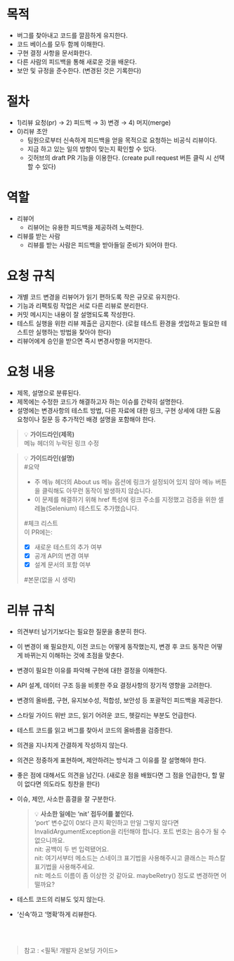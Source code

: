# 목적

- 버그를 찾아내고 코드를 깔끔하게 유지한다.
- 코드 베이스를 모두 함께 이해한다.
- 구현 결정 사항을 문서화한다.
- 다른 사람의 피드백을 통해 새로운 것을 배운다.
- 보안 및 규정을 준수한다. (변경된 것은 기록한다)

# 절차

- 1)리뷰 요청(pr) → 2) 피드백 → 3) 변경 → 4) 머지(merge)
- 0)리뷰 초안
    - 팀원으로부터 신속하게 피드백을 얻을 목적으로 요청하는 비공식 리뷰이다.
    - 지금 하고 있는 일의 방향이 맞는지 확인할 수 있다.
    - 깃허브의 draft PR 기능을 이용한다. (create pull request 버튼 클릭 시 선택할 수 있다)

# 역할

- 리뷰어
    - 리뷰어는 유용한 피드백을 제공하려 노력한다.
- 리뷰를 받는 사람
    - 리뷰를 받는 사람은 피드백을 받아들일 준비가 되어야 한다.

# 요청 규칙

- 개별 코드 변경을 리뷰어가 읽기 편하도록 작은 규모로 유지한다.
- 기능과 리팩토링 작업은 서로 다른 리뷰로 분리한다.
- 커밋 메시지는 내용이 잘 설명되도록 작성한다.
- 테스트 실행을 위한 리뷰 제출은 금지한다. (로컬 테스트 환경을 셋업하고 필요한 테스트만 실행하는 방법을 찾아야 한다)
- 리뷰어에게 승인을 받으면 즉시 변경사항을 머지한다.

# 요청 내용

- 제목, 설명으로 분류된다.
- 제목에는 수정한 코드가 해결하고자 하는 이슈를 간략히 설명한다.
- 설명에는 변경사항의 테스트 방법, 다른 자료에 대한 링크, 구현 상세에 대한 도움 요청이나 질문 등 추가적인 배경 설명을 포함해야 한다.


> 💡 **가이드라인(제목)**  
  메뉴 헤더의 누락된 링크 수정


> 💡 **가이드라인(설명)**  
> #요약
> - 주 메뉴 헤더의 About us 메뉴 옵션에 링크가 설정되어 있지 않아 메뉴 버튼을 클릭해도 아무런 동작이 발생하지 않습니다.
> - 이 문제를 해결하기 위해 href 특성에 링크 주소를 지정했고 검증을 위한 셀레늄(Selenium) 테스트도 추가했습니다.
>
> #체크 리스트  
> 이 PR에는:
>
> - [x] 새로운 테스트의 추가 여부
> - [x] 공개 API의 변경 여부
> - [x] 설계 문서의 포함 여부
>
> #본문(없을 시 생략)

# 리뷰 규칙

- 의견부터 남기기보다는 필요한 질문을 충분히 한다.
- 이 변경이 왜 필요한지, 이전 코드는 어떻게 동작했는지, 변경 후 코드 동작은 어떻게 바뀌는지 이해하는 것에 초점을 맞춘다.
- 변경이 필요한 이유를 파악해 구현에 대한 결정을 이해한다.
- API 설계, 데이터 구조 등을 비롯한 주요 결정사항의 장기적 영향을 고려한다.
- 변경의 올바름, 구현, 유지보수성, 적합성, 보안성 등 포괄적인 피드백을 제공한다.
- 스타일 가이드 위반 코드, 읽기 어려운 코드, 헷갈리는 부분도 언급한다.
- 테스트 코드를 읽고 버그를 찾아서 코드의 올바름을 검증한다.
- 의견을 지나치게 간결하게 작성하지 않는다.
- 의견은 정중하게 표현하며, 제안하려는 방식과 그 이유를 잘 설명해야 한다.
- 좋은 점에 대해서도 의견을 남긴다. (새로운 점을 배웠다면 그 점을 언급한다, 할 말이 없다면 의도라도 칭찬을 한다)
- 이슈, 제안, 사소한 흠결을 잘 구분한다.
  > 💡 **사소한 일에는 ‘nit’ 접두어를 붙인다.**  
  >’port’ 변수값이 0보다 큰지 확인하고 만일 그렇지 않다면 InvalidArgumentException을 리턴해야 합니다. 포트 번호는 음수가 될 수 없으니까요.  
  > nit: 공백이 두 번 입력됐어요.  
  > nit: 여기서부터 메소드는 스네이크 표기법을 사용해주시고 클래스는 파스칼 표기법을 사용해주세요.  
  > nit: 메소드 이름이 좀 이상한 것 같아요. maybeRetry() 정도로 변경하면 어떨까요?

- 테스트 코드의 리뷰도 잊지 않는다.
- ‘신속’하고 ‘명확’하게 리뷰한다.
<br>
<br>

> 참고 : <필독! 개발자 온보딩 가이드>
